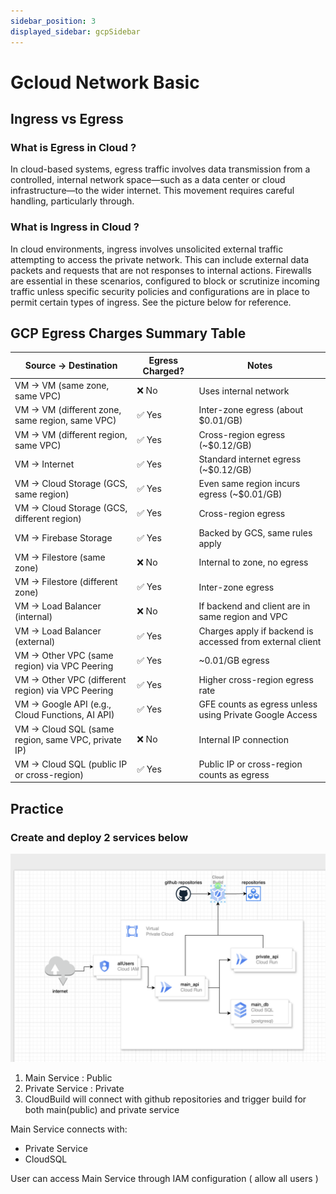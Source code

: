 ```yaml
---
sidebar_position: 3
displayed_sidebar: gcpSidebar
---
```


# Gcloud Network Basic

## Ingress vs Egress

### What is Egress in Cloud ?

In cloud-based systems, egress traffic involves data transmission from a controlled, internal network space—such as a data center or cloud infrastructure—to the wider internet. This movement requires careful handling, particularly through.

### What is Ingress in Cloud ?

In cloud environments, ingress involves unsolicited external traffic attempting to access the private network. This can include external data packets and requests that are not responses to internal actions. Firewalls are essential in these scenarios, configured to block or scrutinize incoming traffic unless specific security policies and configurations are in place to permit certain types of ingress. See the picture below for reference.

## GCP Egress Charges Summary Table

| Source → Destination                               | Egress Charged? | Notes                                                     |
| -------------------------------------------------- | --------------- | --------------------------------------------------------- |
| VM → VM (same zone, same VPC)                      | ❌ No           | Uses internal network                                     |
| VM → VM (different zone, same region, same VPC)    | ✅ Yes          | Inter-zone egress (about $0.01/GB)                        |
| VM → VM (different region, same VPC)               | ✅ Yes          | Cross-region egress (~$0.12/GB)                           |
| VM → Internet                                      | ✅ Yes          | Standard internet egress (~$0.12/GB)                      |
| VM → Cloud Storage (GCS, same region)              | ✅ Yes          | Even same region incurs egress (~$0.01/GB)                |
| VM → Cloud Storage (GCS, different region)         | ✅ Yes          | Cross-region egress                                       |
| VM → Firebase Storage                              | ✅ Yes          | Backed by GCS, same rules apply                           |
| VM → Filestore (same zone)                         | ❌ No           | Internal to zone, no egress                               |
| VM → Filestore (different zone)                    | ✅ Yes          | Inter-zone egress                                         |
| VM → Load Balancer (internal)                      | ❌ No           | If backend and client are in same region and VPC          |
| VM → Load Balancer (external)                      | ✅ Yes          | Charges apply if backend is accessed from external client |
| VM → Other VPC (same region) via VPC Peering       | ✅ Yes          | ~0.01/GB egress                                           |
| VM → Other VPC (different region) via VPC Peering  | ✅ Yes          | Higher cross-region egress rate                           |
| VM → Google API (e.g., Cloud Functions, AI API)    | ✅ Yes          | GFE counts as egress unless using Private Google Access   |
| VM → Cloud SQL (same region, same VPC, private IP) | ❌ No           | Internal IP connection                                    |
| VM → Cloud SQL (public IP or cross-region)         | ✅ Yes          | Public IP or cross-region counts as egress                |

## Practice

### Create and deploy 2 services below

![alt text](image-1.png)

1. Main Service : Public
2. Private Service : Private
3. CloudBuild will connect with github repositories and trigger build for both main(public) and private service

Main Service connects with:

- Private Service
- CloudSQL

User can access Main Service through IAM configuration ( allow all users )
